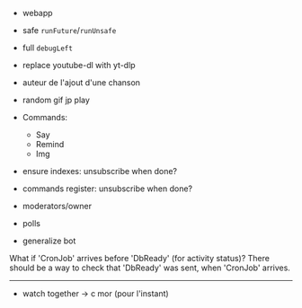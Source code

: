 - webapp
- safe `runFuture`/`runUnsafe`
- full `debugLeft`
- replace youtube-dl with yt-dlp
- auteur de l'ajout d'une chanson
- random gif jp play

- Commands:
  - Say
  - Remind
  - Img

- ensure indexes: unsubscribe when done?
- commands register: unsubscribe when done?

- moderators/owner
- polls
- generalize bot

What if 'CronJob' arrives before 'DbReady' (for activity status)? There should be a way to check that 'DbReady' was sent, when 'CronJob' arrives.

---

- watch together -> c mor (pour l'instant)
